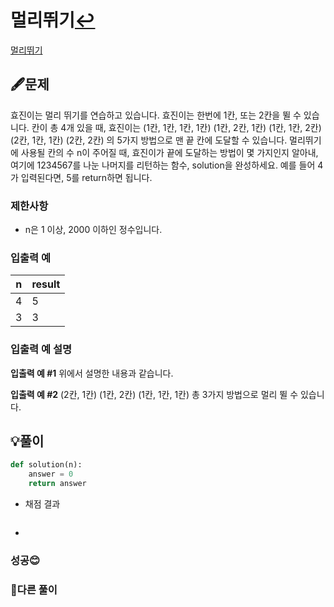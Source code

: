 # 멀리뛰기[↩](../programmers_practice)

[멀리뛰기](https://programmers.co.kr/learn/courses/30/lessons/12914)

## 🖋️문제

효진이는 멀리 뛰기를 연습하고 있습니다. 효진이는 한번에 1칸, 또는 2칸을 뛸 수 있습니다. 칸이 총 4개 있을 때, 효진이는
(1칸, 1칸, 1칸, 1칸)
(1칸, 2칸, 1칸)
(1칸, 1칸, 2칸)
(2칸, 1칸, 1칸)
(2칸, 2칸)
의 5가지 방법으로 맨 끝 칸에 도달할 수 있습니다. 멀리뛰기에 사용될 칸의 수 n이 주어질 때, 효진이가 끝에 도달하는 방법이 몇 가지인지 알아내, 여기에 1234567를 나눈 나머지를 리턴하는 함수, solution을 완성하세요. 예를 들어 4가 입력된다면, 5를 return하면 됩니다.

### 제한사항

- n은 1 이상, 2000 이하인 정수입니다.

### 입출력 예

| n    | result |
| ---- | ------ |
| 4    | 5      |
| 3    | 3      |

### 입출력 예 설명

**입출력 예 #1**
위에서 설명한 내용과 같습니다.

**입출력 예 #2**
(2칸, 1칸)
(1칸, 2칸)
(1칸, 1칸, 1칸)
총 3가지 방법으로 멀리 뛸 수 있습니다.

## 💡풀이

```python
def solution(n):
    answer = 0
    return answer
```

* 채점 결과

```python

```

- 

### 성공😊

### 🤝다른 풀이

